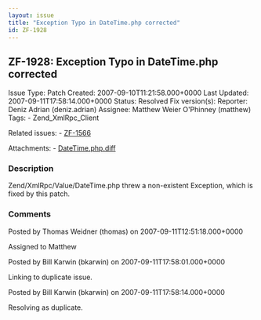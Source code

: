 ```yaml
---
layout: issue
title: "Exception Typo in DateTime.php corrected"
id: ZF-1928
---
```


ZF-1928: Exception Typo in DateTime.php corrected
-------------------------------------------------

 Issue Type: Patch Created: 2007-09-10T11:21:58.000+0000 Last Updated: 2007-09-11T17:58:14.000+0000 Status: Resolved Fix version(s): 
 Reporter:  Deniz Adrian (deniz.adrian)  Assignee:  Matthew Weier O'Phinney (matthew)  Tags: - Zend\_XmlRpc\_Client
 
 Related issues: - [ZF-1566](/issues/browse/ZF-1566)
 
 Attachments: - [DateTime.php.diff](/issues/secure/attachment/10791/DateTime.php.diff)
 
### Description

Zend/XmlRpc/Value/DateTime.php threw a non-existent Exception, which is fixed by this patch.

 

 

### Comments

Posted by Thomas Weidner (thomas) on 2007-09-11T12:51:18.000+0000

Assigned to Matthew

 

 

Posted by Bill Karwin (bkarwin) on 2007-09-11T17:58:01.000+0000

Linking to duplicate issue.

 

 

Posted by Bill Karwin (bkarwin) on 2007-09-11T17:58:14.000+0000

Resolving as duplicate.

 

 